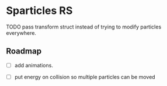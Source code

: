 # Sparticles RS

TODO pass transform struct instead of trying to modify particles everywhere.

## Roadmap
- [ ] add animations.
- [ ] put energy on collision so multiple particles can be moved 

